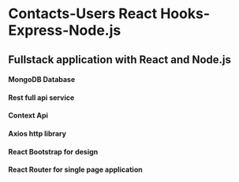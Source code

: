 # Contacts-Users React Hooks-Express-Node.js
 
## Fullstack application with React and Node.js
#### MongoDB Database
#### Rest full api service
#### Context Api 
#### Axios http library
#### React Bootstrap for design
#### React Router for single page application
